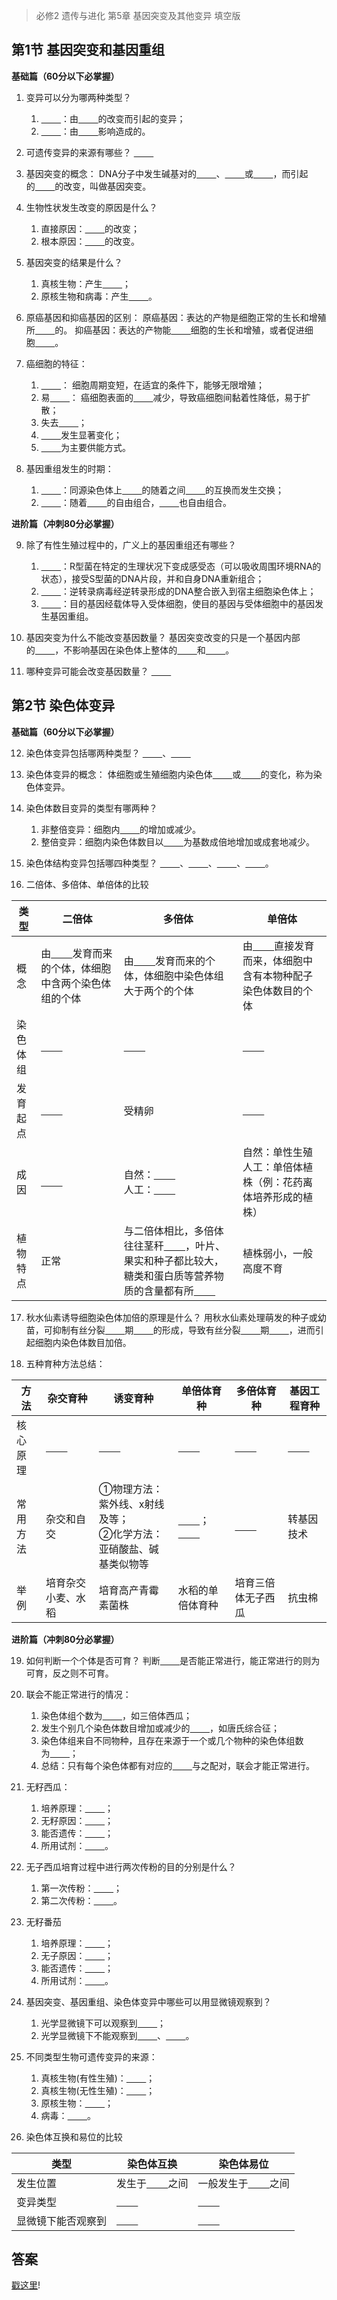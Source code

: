 > 必修2 遗传与进化 第5章 基因突变及其他变异 填空版

## 第1节 基因突变和基因重组

**基础篇（60分以下必掌握）**

1. 变异可以分为哪两种类型？
    1. <u>&nbsp;&nbsp;&nbsp;&nbsp;&nbsp;&nbsp;&nbsp;&nbsp;</u>：由<u>&nbsp;&nbsp;&nbsp;&nbsp;&nbsp;&nbsp;&nbsp;&nbsp;</u>的改变而引起的变异；
    2. <u>&nbsp;&nbsp;&nbsp;&nbsp;&nbsp;&nbsp;&nbsp;&nbsp;</u>：由<u>&nbsp;&nbsp;&nbsp;&nbsp;&nbsp;&nbsp;&nbsp;&nbsp;</u>影响造成的。
   
2. 可遗传变异的来源有哪些？
<u>&nbsp;&nbsp;&nbsp;&nbsp;&nbsp;&nbsp;&nbsp;&nbsp;</u>

3. 基因突变的概念：
DNA分子中发生碱基对的<u>&nbsp;&nbsp;&nbsp;&nbsp;&nbsp;&nbsp;&nbsp;&nbsp;</u>、<u>&nbsp;&nbsp;&nbsp;&nbsp;&nbsp;&nbsp;&nbsp;&nbsp;</u>或<u>&nbsp;&nbsp;&nbsp;&nbsp;&nbsp;&nbsp;&nbsp;&nbsp;</u>，而引起的<u>&nbsp;&nbsp;&nbsp;&nbsp;&nbsp;&nbsp;&nbsp;&nbsp;</u>的改变，叫做基因突变。

4. 生物性状发生改变的原因是什么？
    1. 直接原因：<u>&nbsp;&nbsp;&nbsp;&nbsp;&nbsp;&nbsp;&nbsp;&nbsp;</u>的改变；
    2. 根本原因：<u>&nbsp;&nbsp;&nbsp;&nbsp;&nbsp;&nbsp;&nbsp;&nbsp;</u>的改变。

5. 基因突变的结果是什么？
    1. 真核生物：产生<u>&nbsp;&nbsp;&nbsp;&nbsp;&nbsp;&nbsp;&nbsp;&nbsp;</u>；
    2. 原核生物和病毒：产生<u>&nbsp;&nbsp;&nbsp;&nbsp;&nbsp;&nbsp;&nbsp;&nbsp;</u>。

6. 原癌基因和抑癌基因的区别：
原癌基因：表达的产物是细胞正常的生长和增殖所<u>&nbsp;&nbsp;&nbsp;&nbsp;&nbsp;&nbsp;&nbsp;&nbsp;</u>的。
抑癌基因：表达的产物能<u>&nbsp;&nbsp;&nbsp;&nbsp;&nbsp;&nbsp;&nbsp;&nbsp;</u>细胞的生长和增殖，或者促进细胞<u>&nbsp;&nbsp;&nbsp;&nbsp;&nbsp;&nbsp;&nbsp;&nbsp;</u>。

7. 癌细胞的特征：
    1. <u>&nbsp;&nbsp;&nbsp;&nbsp;&nbsp;&nbsp;&nbsp;&nbsp;</u>： 细胞周期变短，在适宜的条件下，能够无限增殖；
    2. 易<u>&nbsp;&nbsp;&nbsp;&nbsp;&nbsp;&nbsp;&nbsp;&nbsp;</u>： 癌细胞表面的<u>&nbsp;&nbsp;&nbsp;&nbsp;&nbsp;&nbsp;&nbsp;&nbsp;</u>减少，导致癌细胞间黏着性降低，易于扩散；
    3. 失去<u>&nbsp;&nbsp;&nbsp;&nbsp;&nbsp;&nbsp;&nbsp;&nbsp;</u>；
    4. <u>&nbsp;&nbsp;&nbsp;&nbsp;&nbsp;&nbsp;&nbsp;&nbsp;</u>发生显著变化；
    5. <u>&nbsp;&nbsp;&nbsp;&nbsp;&nbsp;&nbsp;&nbsp;&nbsp;</u>为主要供能方式。

8. 基因重组发生的时期：
    1. <u>&nbsp;&nbsp;&nbsp;&nbsp;&nbsp;&nbsp;&nbsp;&nbsp;</u>：同源染色体上<u>&nbsp;&nbsp;&nbsp;&nbsp;&nbsp;&nbsp;&nbsp;&nbsp;</u>的随着之间<u>&nbsp;&nbsp;&nbsp;&nbsp;&nbsp;&nbsp;&nbsp;&nbsp;</u>的互换而发生交换；
    2. <u>&nbsp;&nbsp;&nbsp;&nbsp;&nbsp;&nbsp;&nbsp;&nbsp;</u>：随着<u>&nbsp;&nbsp;&nbsp;&nbsp;&nbsp;&nbsp;&nbsp;&nbsp;</u>的自由组合，<u>&nbsp;&nbsp;&nbsp;&nbsp;&nbsp;&nbsp;&nbsp;&nbsp;</u>也自由组合。

**进阶篇（冲刺80分必掌握）**

9. 除了有性生殖过程中的，广义上的基因重组还有哪些？
    1. <u>&nbsp;&nbsp;&nbsp;&nbsp;&nbsp;&nbsp;&nbsp;&nbsp;</u>：R型菌在特定的生理状况下变成感受态（可以吸收周围环境RNA的状态），接受S型菌的DNA片段，并和自身DNA重新组合；
    2. <u>&nbsp;&nbsp;&nbsp;&nbsp;&nbsp;&nbsp;&nbsp;&nbsp;</u>：逆转录病毒经逆转录形成的DNA整合嵌入到宿主细胞染色体上；
    3. <u>&nbsp;&nbsp;&nbsp;&nbsp;&nbsp;&nbsp;&nbsp;&nbsp;</u>：目的基因经载体导入受体细胞，使目的基因与受体细胞中的基因发生基因重组。

10. 基因突变为什么不能改变基因数量？
基因突变改变的只是一个基因内部的<u>&nbsp;&nbsp;&nbsp;&nbsp;&nbsp;&nbsp;&nbsp;&nbsp;</u>，不影响基因在染色体上整体的<u>&nbsp;&nbsp;&nbsp;&nbsp;&nbsp;&nbsp;&nbsp;&nbsp;</u>和<u>&nbsp;&nbsp;&nbsp;&nbsp;&nbsp;&nbsp;&nbsp;&nbsp;</u>。

11. 哪种变异可能会改变基因数量？
<u>&nbsp;&nbsp;&nbsp;&nbsp;&nbsp;&nbsp;&nbsp;&nbsp;</u>

## 第2节 染色体变异

**基础篇（60分以下必掌握）**

12. 染色体变异包括哪两种类型？
<u>&nbsp;&nbsp;&nbsp;&nbsp;&nbsp;&nbsp;&nbsp;&nbsp;</u>、<u>&nbsp;&nbsp;&nbsp;&nbsp;&nbsp;&nbsp;&nbsp;&nbsp;</u>

13. 染色体变异的概念：
体细胞或生殖细胞内染色体<u>&nbsp;&nbsp;&nbsp;&nbsp;&nbsp;&nbsp;&nbsp;&nbsp;</u>或<u>&nbsp;&nbsp;&nbsp;&nbsp;&nbsp;&nbsp;&nbsp;&nbsp;</u>的变化，称为染色体变异。

14. 染色体数目变异的类型有哪两种？
    1. 非整倍变异：细胞内<u>&nbsp;&nbsp;&nbsp;&nbsp;&nbsp;&nbsp;&nbsp;&nbsp;</u>的增加或减少。
    2. 整倍变异：细胞内染色体数目以<u>&nbsp;&nbsp;&nbsp;&nbsp;&nbsp;&nbsp;&nbsp;&nbsp;</u>为基数成倍地增加或成套地减少。

15. 染色体结构变异包括哪四种类型？
<u>&nbsp;&nbsp;&nbsp;&nbsp;&nbsp;&nbsp;&nbsp;&nbsp;</u>、<u>&nbsp;&nbsp;&nbsp;&nbsp;&nbsp;&nbsp;&nbsp;&nbsp;</u>、<u>&nbsp;&nbsp;&nbsp;&nbsp;&nbsp;&nbsp;&nbsp;&nbsp;</u>、<u>&nbsp;&nbsp;&nbsp;&nbsp;&nbsp;&nbsp;&nbsp;&nbsp;</u>。

16. 二倍体、多倍体、单倍体的比较

|类型|二倍体|多倍体|单倍体|
|----|-----|------|------|
|概念|由<u>&nbsp;&nbsp;&nbsp;&nbsp;&nbsp;&nbsp;&nbsp;&nbsp;</u>发育而来的个体，体细胞中含两个染色体组的个体|由<u>&nbsp;&nbsp;&nbsp;&nbsp;&nbsp;&nbsp;&nbsp;&nbsp;</u>发育而来的个体，体细胞中染色体组大于两个的个体|由<u>&nbsp;&nbsp;&nbsp;&nbsp;&nbsp;&nbsp;&nbsp;&nbsp;</u>直接发育而来，体细胞中含有本物种配子染色体数目的个体|
|染色体组|<u>&nbsp;&nbsp;&nbsp;&nbsp;&nbsp;&nbsp;&nbsp;&nbsp;</u>|<u>&nbsp;&nbsp;&nbsp;&nbsp;&nbsp;&nbsp;&nbsp;&nbsp;</u>|<u>&nbsp;&nbsp;&nbsp;&nbsp;&nbsp;&nbsp;&nbsp;&nbsp;</u>|
|发育起点|<u>&nbsp;&nbsp;&nbsp;&nbsp;&nbsp;&nbsp;&nbsp;&nbsp;</u>|受精卵|<u>&nbsp;&nbsp;&nbsp;&nbsp;&nbsp;&nbsp;&nbsp;&nbsp;</u>|
|成因|<u>&nbsp;&nbsp;&nbsp;&nbsp;&nbsp;&nbsp;&nbsp;&nbsp;</u>|自然：<u>&nbsp;&nbsp;&nbsp;&nbsp;&nbsp;&nbsp;&nbsp;&nbsp;</u><br>人工：<u>&nbsp;&nbsp;&nbsp;&nbsp;&nbsp;&nbsp;&nbsp;&nbsp;</u>|自然：单性生殖<br>人工：单倍体植株（例：花药离体培养形成的植株）|
|植物特点|正常|与二倍体相比，多倍体往往茎秆<u>&nbsp;&nbsp;&nbsp;&nbsp;&nbsp;&nbsp;&nbsp;&nbsp;</u>，叶片、果实和种子都比较大，糖类和蛋白质等营养物质的含量都有所<u>&nbsp;&nbsp;&nbsp;&nbsp;&nbsp;&nbsp;&nbsp;&nbsp;</u>|植株弱小，一般高度不育|

17. 秋水仙素诱导细胞染色体加倍的原理是什么？
用秋水仙素处理萌发的种子或幼苗，可抑制有丝分裂<u>&nbsp;&nbsp;&nbsp;&nbsp;&nbsp;&nbsp;&nbsp;&nbsp;</u>期<u>&nbsp;&nbsp;&nbsp;&nbsp;&nbsp;&nbsp;&nbsp;&nbsp;</u>的形成，导致有丝分裂<u>&nbsp;&nbsp;&nbsp;&nbsp;&nbsp;&nbsp;&nbsp;&nbsp;</u>期<u>&nbsp;&nbsp;&nbsp;&nbsp;&nbsp;&nbsp;&nbsp;&nbsp;</u>，进而引起细胞内染色体数目加倍。

18. 五种育种方法总结：

|方法|杂交育种|诱变育种|单倍体育种|多倍体育种|基因工程育种|
|----|-------|--------|---------|---------|-----------|
|核心原理|<u>&nbsp;&nbsp;&nbsp;&nbsp;&nbsp;&nbsp;&nbsp;&nbsp;</u>|<u>&nbsp;&nbsp;&nbsp;&nbsp;&nbsp;&nbsp;&nbsp;&nbsp;</u>|<u>&nbsp;&nbsp;&nbsp;&nbsp;&nbsp;&nbsp;&nbsp;&nbsp;</u>|<u>&nbsp;&nbsp;&nbsp;&nbsp;&nbsp;&nbsp;&nbsp;&nbsp;</u>|<u>&nbsp;&nbsp;&nbsp;&nbsp;&nbsp;&nbsp;&nbsp;&nbsp;</u>|
|常用方法|杂交和自交|①物理方法：紫外线、x射线及等；<br>②化学方法：亚硝酸盐、碱基类似物等|<u>&nbsp;&nbsp;&nbsp;&nbsp;&nbsp;&nbsp;&nbsp;&nbsp;</u>；<br><u>&nbsp;&nbsp;&nbsp;&nbsp;&nbsp;&nbsp;&nbsp;&nbsp;</u>|<u>&nbsp;&nbsp;&nbsp;&nbsp;&nbsp;&nbsp;&nbsp;&nbsp;</u>|转基因技术|
|举例|培育杂交小麦、水稻|培育高产青霉素菌株|水稻的单倍体育种|培育三倍体无子西瓜|抗虫棉|

**进阶篇（冲刺80分必掌握）**

19. 如何判断一个个体是否可育？
判断<u>&nbsp;&nbsp;&nbsp;&nbsp;&nbsp;&nbsp;&nbsp;&nbsp;</u>是否能正常进行，能正常进行的则为可育，反之则不可育。

20. 联会不能正常进行的情况：
    1. 染色体组个数为<u>&nbsp;&nbsp;&nbsp;&nbsp;&nbsp;&nbsp;&nbsp;&nbsp;</u>，如三倍体西瓜；
    2. 发生个别几个染色体数目增加或减少的<u>&nbsp;&nbsp;&nbsp;&nbsp;&nbsp;&nbsp;&nbsp;&nbsp;</u>，如唐氏综合征；
    3. 染色体组来自不同物种，且存在来源于一个或几个物种的染色体组数为<u>&nbsp;&nbsp;&nbsp;&nbsp;&nbsp;&nbsp;&nbsp;&nbsp;</u>；
    4. 总结：只有每个染色体都有对应的<u>&nbsp;&nbsp;&nbsp;&nbsp;&nbsp;&nbsp;&nbsp;&nbsp;</u>与之配对，联会才能正常进行。
21. 无籽西瓜：
    1. 培养原理：<u>&nbsp;&nbsp;&nbsp;&nbsp;&nbsp;&nbsp;&nbsp;&nbsp;</u>；
    2. 无籽原因：<u>&nbsp;&nbsp;&nbsp;&nbsp;&nbsp;&nbsp;&nbsp;&nbsp;</u>；
    3. 能否遗传：<u>&nbsp;&nbsp;&nbsp;&nbsp;&nbsp;&nbsp;&nbsp;&nbsp;</u>；
    4. 所用试剂：<u>&nbsp;&nbsp;&nbsp;&nbsp;&nbsp;&nbsp;&nbsp;&nbsp;</u>。
22. 无子西瓜培育过程中进行两次传粉的目的分别是什么？
    1. 第一次传粉：<u>&nbsp;&nbsp;&nbsp;&nbsp;&nbsp;&nbsp;&nbsp;&nbsp;</u>；
    2. 第二次传粉：<u>&nbsp;&nbsp;&nbsp;&nbsp;&nbsp;&nbsp;&nbsp;&nbsp;</u>。

23. 无籽番茄
    1. 培养原理：<u>&nbsp;&nbsp;&nbsp;&nbsp;&nbsp;&nbsp;&nbsp;&nbsp;</u>；
    2. 无子原因：<u>&nbsp;&nbsp;&nbsp;&nbsp;&nbsp;&nbsp;&nbsp;&nbsp;</u>；
    3. 能否遗传：<u>&nbsp;&nbsp;&nbsp;&nbsp;&nbsp;&nbsp;&nbsp;&nbsp;</u>；
    4. 所用试剂：<u>&nbsp;&nbsp;&nbsp;&nbsp;&nbsp;&nbsp;&nbsp;&nbsp;</u>。
24. 基因突变、基因重组、染色体变异中哪些可以用显微镜观察到？
    1. 光学显微镜下可以观察到<u>&nbsp;&nbsp;&nbsp;&nbsp;&nbsp;&nbsp;&nbsp;&nbsp;</u>；
    2. 光学显微镜下不能观察到<u>&nbsp;&nbsp;&nbsp;&nbsp;&nbsp;&nbsp;&nbsp;&nbsp;</u>、<u>&nbsp;&nbsp;&nbsp;&nbsp;&nbsp;&nbsp;&nbsp;&nbsp;</u>。
25. 不同类型生物可遗传变异的来源：
    1. 真核生物(有性生殖)：<u>&nbsp;&nbsp;&nbsp;&nbsp;&nbsp;&nbsp;&nbsp;&nbsp;</u>；
    2. 真核生物(无性生殖)：<u>&nbsp;&nbsp;&nbsp;&nbsp;&nbsp;&nbsp;&nbsp;&nbsp;</u>；
    3. 原核生物：<u>&nbsp;&nbsp;&nbsp;&nbsp;&nbsp;&nbsp;&nbsp;&nbsp;</u>；
    4. 病毒：<u>&nbsp;&nbsp;&nbsp;&nbsp;&nbsp;&nbsp;&nbsp;&nbsp;</u>。

26. 染色体互换和易位的比较

|类型|染色体互换|染色体易位|
|----|---------|---------|
|发生位置|发生于<u>&nbsp;&nbsp;&nbsp;&nbsp;&nbsp;&nbsp;&nbsp;&nbsp;</u>之间|一般发生于<u>&nbsp;&nbsp;&nbsp;&nbsp;&nbsp;&nbsp;&nbsp;&nbsp;</u>之间|
|变异类型|<u>&nbsp;&nbsp;&nbsp;&nbsp;&nbsp;&nbsp;&nbsp;&nbsp;</u>|<u>&nbsp;&nbsp;&nbsp;&nbsp;&nbsp;&nbsp;&nbsp;&nbsp;</u>|
|显微镜下能否观察到|<u>&nbsp;&nbsp;&nbsp;&nbsp;&nbsp;&nbsp;&nbsp;&nbsp;</u>|<u>&nbsp;&nbsp;&nbsp;&nbsp;&nbsp;&nbsp;&nbsp;&nbsp;</u>|

## 答案

[戳这里](two/ch5-gene-mutation-other-variations-answer.md)!